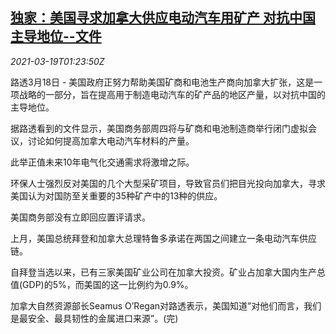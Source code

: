 <!--1616120599000-->
[独家：美国寻求加拿大供应电动汽车用矿产 对抗中国主导地位--文件](https://cn.reuters.com/article/us-canada-ev-mining-0319-idCNKBS2BB02T)
------

<div><i>2021-03-19T01:23:50Z</i></div><p>路透3月18日 - 美国政府正努力帮助美国矿商和电池生产商向加拿大扩张，这是一项战略的一部分，旨在提高用于制造电动汽车的矿产品的地区产量，以对抗中国的主导地位。</p><p>据路透看到的文件显示，美国商务部周四将与矿商和电池制造商举行闭门虚拟会议，讨论如何提高加拿大电动汽车材料的产量。</p><p>此举正值未来10年电气化交通需求将激增之际。</p><p>环保人士强烈反对美国的几个大型采矿项目，导致官员们把目光投向加拿大，寻求美国认为对国防至关重要的35种矿产中的13种的供应。</p><p>美国商务部没有立即回应置评请求。</p><p>上月，美国总统拜登和加拿大总理特鲁多承诺在两国之间建立一条电动汽车供应链。</p><p>自拜登当选以来，已有三家美国矿业公司在加拿大投资。矿业占加拿大国内生产总值(GDP)的5%，而美国的这一比例约为0.9%。</p><p>加拿大自然资源部长Seamus O’Regan对路透表示，美国知道”对他们而言，我们是最安全、最具韧性的金属进口来源”。(完)</p>
